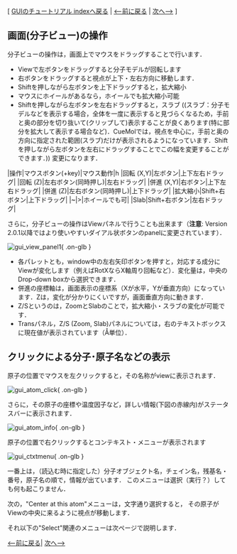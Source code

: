 [ [GUIのチュートリアル indexへ戻る](../../../Documents/GUIのチュートリアル(CueMol2)/) |
[&lt;--前に戻る](../../../Documents/GUIのチュートリアル(CueMol2)/Step1-2) |
[次へ--&gt;](../../../Documents/GUIのチュートリアル(CueMol2)/Step2-1) ]

## 画面(分子ビュー)の操作
分子ビューの操作は，画面上でマウスをドラッグすることで行います．

*  Viewで左ボタンをドラッグすると分子モデルが回転します
*  右ボタンをドラッグすると視点が上下・左右方向に移動します．
*  Shiftを押しながら左ボタンを上下ドラッグすると，拡大縮小
*  マウスにホイールがあるなら，ホイールでも拡大縮小可能
*  Shiftを押しながら左ボタンを左右ドラッグすると，スラブ
((スラブ：分子モデルなどを表示する場合，全体を一度に表示すると見づらくなるため，手前と奥の部分を切り抜いて(クリップして)表示することが良くあります(特に部分を拡大して表示する場合など)．CueMolでは，視点を中心に，手前と奥の方向に指定された範囲(スラブ)だけが表示されるようになっています．Shiftを押しながら左ボタンを左右にドラッグすることでこの幅を変更することができます．))
変更になります．<br/>

|操作|マウスボタン(+key)|マウス動作|h
|回転 (X,Y)|左ボタン|上下左右ドラッグ|
|回転 (Z)|左右ボタン(同時押し)|左右ドラッグ|
|併進 (X,Y)|右ボタン|上下左右ドラッグ|
|併進 (Z)|左右ボタン(同時押し)|上下ドラッグ|
|拡大縮小|Shift+右ボタン|上下ドラッグ|
|~|>|ホイールでも可|
|Slab|Shift+右ボタン|左右ドラッグ|

さらに，分子ビューの操作はViewパネルで行うことも出来ます（**注意**: Version 2.0.1以降ではより使いやすいダイアル状ボタンのpanelに変更されています）．

![gui_view_panel1](../../../assets/images/Documents/GUIのチュートリアル(CueMol2)/Step2/gui_view_panel1.png){ .on-glb }

*  各パレットとも，window中の左右矢印ボタンを押すと，対応する成分にViewが変化します（例えばRotXならX軸周り回転など）．変化量は，中央のDrop-down boxから選択できます．
* 併進の座標軸は，画面表示の座標系（Xが水平，Yが垂直方向）になっています．Zは，変化が分かりにくいですが，画面垂直方向に動きます．
*  Z/Sというのは，ZoomとSlabのことで，拡大縮小・スラブの変化が可能です．
*  Transパネル，Z/S (Zoom, Slab)パネルについては，右のテキストボックスに現在値が表示されています（Å単位）．

## クリックによる分子･原子名などの表示

原子の位置でマウスを左クリックすると，その名称がviewに表示されます．


![gui_atom_click](../../../assets/images/Documents/GUIのチュートリアル(CueMol2)/Step2/gui_atom_click.png){ .on-glb }


さらに，その原子の座標や温度因子など，詳しい情報(下図の赤線内)がステータスバーに表示されます．

![gui_atom_info](../../../assets/images/Documents/GUIのチュートリアル(CueMol2)/Step2/gui_atom_info.png){ .on-glb }

原子の位置で右クリックするとコンテキスト・メニューが表示されます

![gui_ctxtmenu](../../../assets/images/Documents/GUIのチュートリアル(CueMol2)/Step2/gui_ctxtmenu.png){ .on-glb }

一番上は，（読込む時に指定した）分子オブジェクト名，チェイン名，残基名・番号，原子名の順で，情報が出ています．
このメニューは選択（実行？）しても何も起こりません．

次の，"Center at this atom"メニューは，文字通り選択すると，
その原子がViewの中央に来るように視点が移動します．

それ以下の"Select"関連のメニューは次ページで説明します．

[&lt;--前に戻る](../../../Documents/GUIのチュートリアル(CueMol2)/Step1-2)|
[次へ--&gt;](../../../Documents/GUIのチュートリアル(CueMol2)/Step2-1)